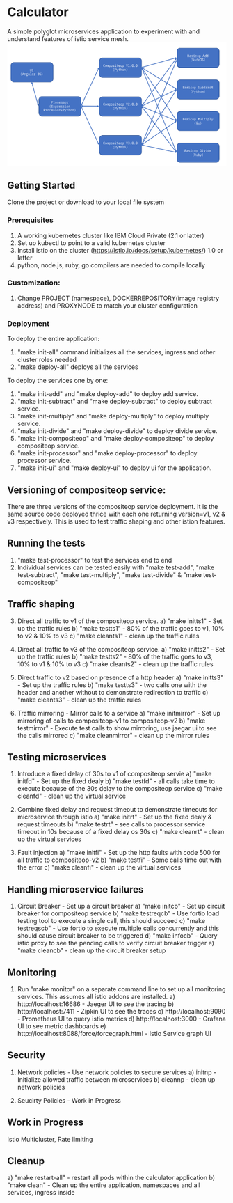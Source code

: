 # Calculator
A simple polyglot microservices application to experiment with and understand features of istio service mesh.
![calculator](calculator.png?raw=true "calculator")

## Getting Started
Clone the project or download to your local file system

### Prerequisites
1. A working kubernetes cluster like IBM Cloud Private (2.1 or latter)
2. Set up kubectl to point to a valid kubernetes cluster
3. Install istio on the cluster (https://istio.io/docs/setup/kubernetes/) 1.0 or latter
4. python, node.js, ruby, go compilers are needed to compile locally

### Customization:
1. Change PROJECT (namespace), DOCKERREPOSITORY(image registry address) and PROXYNODE to match your cluster
configuration

### Deployment
To deploy the entire application:
1) "make init-all" command initializes all the services, ingress and other cluster roles needed
2) "make deploy-all" deploys all the services

To deploy the services one by one:
1) "make init-add" and "make deploy-add" to deploy add service.
2) "make init-subtract" and "make deploy-subtract" to deploy subtract service.
3) "make init-multiply" and "make deploy-multiply" to deploy multiply service.
4) "make init-divide" and "make deploy-divide" to deploy divide service.
5) "make init-compositeop" and "make deploy-compositeop" to deploy compositeop service.
6) "make init-processor" and "make deploy-processor" to deploy processor service.
7) "make init-ui" and "make deploy-ui" to deploy ui for the application.

## Versioning of compositeop service:
There are three versions of the compositeop service deployment. It is the same source code deployed thrice with
each one returning version=v1, v2 & v3 respectively. This is used to test traffic shaping and other istion features.

## Running the tests
1) "make test-processor" to test the services end to end
2) Individual services can be tested easily with "make test-add",  "make test-subtract", "make test-multiply", "make test-divide" & "make test-compositeop"

## Traffic shaping
3) Direct all traffic to v1 of the compositeop service.
a) "make initts1" - Set up the traffic rules
b) "make testts1" - 80% of the traffic goes to v1, 10% to v2 & 10% to v3
c) "make cleants1" - clean up the traffic rules

3) Direct all traffic to v3 of the compositeop service. 
a) "make initts2" - Set up the traffic rules
b) "make testts2" - 80% of the traffic goes to v3, 10% to v1 & 10% to v3
c) "make cleants2" - clean up the traffic rules

3) Direct traffic to v2 based on presence of a http header
a) "make initts3" - Set up the traffic rules
b) "make testts3" - two calls one with the header and another without to demonstrate redirection to traffic
c) "make cleants3" - clean up the traffic rules

4) Traffic mirroring - Mirror calls to a service
a) "make initmirror" - Set up mirroring of calls to compositeop-v1 to compositeop-v2
b) "make testmirror" - Execute test calls to show mirroring, use jaegar ui to see the calls mirrored
c) "make cleanmirror" - clean up the mirror rules

## Testing microservices
1) Introduce a fixed delay of 30s to v1 of compositeop servie
a) "make initfd" - Set up the fixed dealy
b) "make testfd" - all calls take time to execute because of the 30s delay to the compositeop service
c) "make cleanfd" - clean up the virtual service

2) Combine fixed delay and request timeout to demonstrate timeouts for microservice through istio
a) "make initrt" - Set up the fixed dealy & request timeouts
b) "make testrt" - see calls to processor service timeout in 10s because of a fixed delay os 30s
c) "make cleanrt" - clean up the virtual services

3) Fault injection
a) "make initfi" - Set up the http faults with code 500 for all traffic to compositeop-v2
b) "make testfi" - Some calls time out with the error
c) "make cleanfi" - clean up the virtual services

## Handling microservice failures
1) Circuit Breaker - Set up a circuit breaker
a) "make initcb" - Set up circuit breaker for compositeop service
b) "make testreqcb" - Use fortio load testing tool to execute a single call, this should succeed
c) "make testreqscb" - Use fortio to execute multiple calls concurrently and this should cause circuit breaker to be triggered
d) "make infocb" - Query istio proxy to see the pending calls to verify circuit breaker trigger
e) "make cleancb" - clean up the circuit breaker setup

## Monitoring
1) Run "make monitor" on a separate command line to set up all monitoring services. This assumes all istio addons
are installed. 
a) http://localhost:16686 - Jaeger UI to see the tracing
b) http://localhost:7411 - Zipkin UI to see the traces
c) http://localhost:9090 - Prometheus UI to query istio metrics
d) http://localhost:3000 - Grafana UI to see metric dashboards
e) http://localhost:8088/force/forcegraph.html - Istio Service graph UI

## Security
1) Network policies - Use network policies to secure services
a) initnp - Initialize allowed traffic between microservices
b) cleannp - clean up network policies

2) Seucirty Policies - Work in Progress

## Work in Progress
Istio Multicluster, Rate limiting

## Cleanup
a) "make restart-all" - restart all pods within the calculator application
b) "make clean" - Clean up the entire application, namespaces and all services, ingress inside
